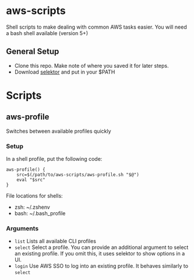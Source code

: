 # aws-scripts
Shell scripts to make dealing with common AWS tasks easier. You will need a bash shell available (version 5+)

## General Setup

* Clone this repo. Make note of where you saved it for later steps.
* Download [selektor](https://github.com/code-butter/selektor) and put in your $PATH

# Scripts

## aws-profile
Switches between available profiles quickly

### Setup
In a shell profile, put the following code: 

```
aws-profile() {
    src=$(/path/to/aws-scripts/aws-profile.sh "$@")
    eval "$src"   
}
```

File locations for shells:
 
* zsh: ~/.zshenv
* bash: ~/.bash_profile

### Arguments

* `list` Lists all available CLI profiles
* `select` Select a profile. You can provide an additional argument to select an existing profile. If you omit this, it
    uses selektor to show options in a UI. 
* `login` Use AWS SSO to log into an existing profile. It behaves similarly to `select` 

